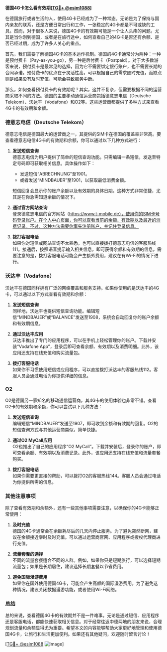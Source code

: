 **德国4G卡怎么看有效期[[TG💪+ @esim1088](https://t.me/s/esim1088)]**

在德国旅行或者生活的人，使用4G卡已经成为了一种常态。无论是为了保持与国内亲友的联系，还是方便日常出行和工作，一张稳定的4G卡都是不可或缺的工具。然而，对于很多人来说，德国4G卡的有效期可能是一个让人头疼的问题。尤其是当你刚到德国，或者是在旅行途中，如何查看自己的4G卡是否还有余额、是否已经过期，成为了许多人关心的重点。

首先，我们需要了解德国4G卡的基本运作机制。德国的4G卡通常分为两种：一种是预付费卡（Pay-as-you-go），另一种是后付费卡（Postpaid）。对于大多数游客来说，预付费卡是最常见的选择，因为它不需要绑定银行账户，也不需要长期的合同承诺。预付费卡的优点在于灵活性高，可以根据自己的需求随时充值，而缺点则是如果没有及时充值，可能会导致服务中断。

那么，如何查看预付费卡的有效期呢？其实，这并不复杂，但需要根据不同的运营商采取不同的方法。德国的主要移动通信运营商包括德意志电信（Deutsche Telekom）、沃达丰（Vodafone）和O2等。这些运营商都提供了多种方式来查看4G卡的有效期和余额。

### 德意志电信（Deutsche Telekom）

德意志电信是德国最大的运营商之一，其提供的SIM卡在德国的覆盖率非常高。要查看德意志电信4G卡的有效期和余额，你可以通过以下几种方式进行：

1. **发送短信查询**  
   德意志电信为用户提供了简单的短信查询功能。只需编辑一条短信，发送至特定号码即可获取相关信息。具体操作如下：
   - 发送短信“ABRECHNUNG”至1901。
   - 或者发送“MINDBAUER”至1901，以获取最低消费金额。
   
   短信回复会显示你的账户余额以及有效期的具体日期。这种方式非常便捷，尤其是在你急需知道余额的情况下。

2. **通过官方网站查询**  
   登录德意志电信的官方网站（https://www.t-mobile.de），使用你的SIM卡号码登录账户。在个人中心页面，你可以查看当前的余额、有效期以及最近的消费记录。不过，这种方法需要你事先注册账户，并记住登录信息。

3. **拨打客服电话**  
   如果你对短信或网站查询不太熟悉，也可以直接拨打德意志电信的客服热线111。接通后，按照语音提示输入相关信息，即可获得余额和有效期的信息。需要注意的是，拨打客服电话可能会产生额外费用，建议在有Wi-Fi的情况下进行。

### 沃达丰（Vodafone）

沃达丰在德国同样拥有广泛的网络覆盖和服务支持。如果你使用的是沃达丰的4G卡，可以通过以下方式查看有效期和余额：

1. **发送短信查询**  
   同样地，沃达丰也提供短信查询功能。编辑短信“MINDBAUER”或“BALANCE”发送至1908，系统会自动回复你的账户余额和有效期信息。

2. **通过沃达丰应用**  
   沃达丰推出了专门的应用程序，可以在手机上轻松管理你的账户。下载并安装“Vodafone App”，登录后即可查看余额、有效期以及消费明细。此外，该应用还支持在线充值和购买流量包。

3. **拨打客服电话**  
   如果你不习惯使用短信或应用程序，可以直接拨打沃达丰的客服热线112。客服人员会通过电话为你提供详细的信息。

### O2

O2是德国另一家知名的移动通信运营商，其4G卡的使用体验也非常不错。查看O2卡的有效期和余额，你可以尝试以下几种方法：

1. **发送短信查询**  
   编辑短信“MINDBAUER”发送至1907，即可收到余额和有效期的回复。O2的短信查询方式与其他运营商类似，简单快捷。

2. **通过O2 MyCall应用**  
   O2也推出了自己的应用程序“O2 MyCall”。下载并安装后，登录你的账户，即可查看余额、有效期以及消费记录。此外，该应用还支持在线充值和流量套餐购买。

3. **拨打客服电话**  
   如果你需要更直接的帮助，可以拨打O2的客服热线144。客服人员会通过电话为你提供所需的信息。

### 其他注意事项

除了查看有效期和余额外，还有一些其他事项需要注意，以确保你的4G卡能够正常使用：

1. **及时充值**  
   德国的4G卡通常会在余额耗尽后的几天内停止服务。为了避免突然断网，建议在余额接近零时及时充值。可以通过运营商官网、应用程序或授权代理商进行充值。

2. **流量套餐的选择**  
   不同的流量套餐适合不同的人群。例如，如果你只是短期旅行，可以选择短期流量包；如果是长期居住，建议选择长期套餐以节省费用。

3. **避免国际漫游费用**  
   如果你在国外使用德国4G卡，可能会产生高额的国际漫游费用。为了避免这种情况，建议关闭数据漫游功能，或者使用Wi-Fi网络。

### 总结

总的来说，查看德国4G卡的有效期并不是一件难事。无论是通过短信、应用程序还是客服电话，都能快速获取相关信息。对于经常往返中德两地的朋友来说，合理规划流量和余额显得尤为重要。希望本文的内容能够帮助大家更好地管理和使用德国4G卡，让旅行和生活更加便利。如果还有其他疑问，欢迎随时留言讨论！

[[TG💪+ @esim1088](https://t.me/s/esim1088) ![Image](https://i.postimg.cc/4NQfJmqS/Snipaste-2025-05-13-00-14-12.png)]